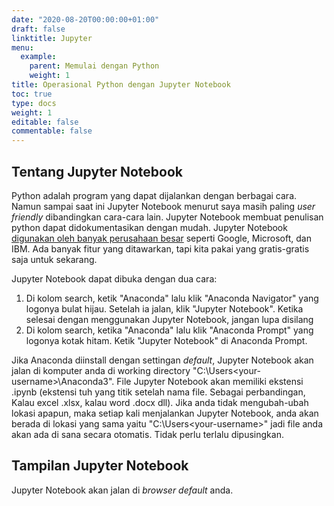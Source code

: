 ```yaml
---
date: "2020-08-20T00:00:00+01:00"
draft: false
linktitle: Jupyter
menu:
  example:
    parent: Memulai dengan Python 
    weight: 1
title: Operasional Python dengan Jupyter Notebook
toc: true
type: docs
weight: 1
editable: false
commentable: false
---
```


## Tentang Jupyter Notebook
Python adalah program yang dapat dijalankan dengan berbagai cara. Namun sampai saat ini Jupyter Notebook menurut saya masih paling *user friendly* dibandingkan cara-cara lain. Jupyter Notebook membuat penulisan python dapat didokumentasikan dengan mudah. Jupyter Notebook [digunakan oleh banyak perusahaan besar](https://jupyter.org/) seperti Google, Microsoft, dan IBM. Ada banyak fitur yang ditawarkan, tapi kita pakai yang gratis-gratis saja untuk sekarang.

Jupyter Notebook dapat dibuka dengan dua cara:
1. Di kolom search, ketik "Anaconda" lalu klik "Anaconda Navigator" yang logonya bulat hijau. Setelah ia jalan, klik "Jupyter Notebook". Ketika selesai dengan menggunakan Jupyter Notebook, jangan lupa disilang 
2. Di kolom search, ketika "Anaconda" lalu klik "Anaconda Prompt" yang logonya kotak hitam. Ketik "Jupyter Notebook" di Anaconda Prompt.

Jika Anaconda diinstall dengan settingan *default*, Jupyter Notebook akan jalan di komputer anda di working directory "C:\Users\<your-username>\Anaconda3". File Jupyter Notebook akan memiliki ekstensi .ipynb (ekstensi tuh yang titik setelah nama file. Sebagai perbandingan, Kalau excel .xlsx, kalau word .docx dll). Jika anda tidak mengubah-ubah lokasi apapun, maka setiap kali menjalankan Jupyter Notebook, anda akan berada di lokasi yang sama yaitu "C:\Users\<your-username>" jadi file anda akan ada di sana secara otomatis. Tidak perlu terlalu dipusingkan.

## Tampilan Jupyter Notebook
Jupyter Notebook akan jalan di *browser default* anda. 